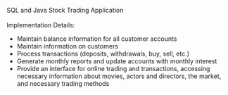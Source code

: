 SQL and Java Stock Trading Application <br />
<br />
Implementation Details: <br />
* Maintain balance information for all customer accounts
* Maintain information on customers
* Process transactions (deposits, withdrawals, buy, sell, etc.)
* Generate monthly reports and update accounts with monthly interest
* Provide an interface for online trading and transactions, accessing necessary information about movies, actors and directors, the market, and necessary trading methods

